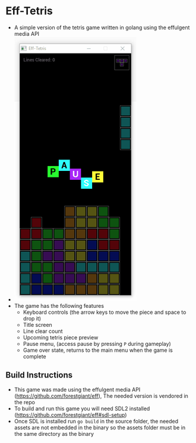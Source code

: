 # Eff-Tetris
- A simple version of the tetris game written in golang using the effulgent media API
- ![demo](gif/eff-tetris-2.gif)
- The game has the following features
    - Keyboard controls (the arrow keys to move the piece and space to drop it)
    - Title screen
    - Line clear count
    - Upcoming tetris piece preview
    - Pause menu, (access pause by pressing `P` during gameplay)
    - Game over state, returns to the main menu when the game is complete

## Build Instructions
- This game was made using the effulgent media API (https://github.com/forestgiant/eff), The needed version is vendored in the repo
- To build and run this game you will need SDL2 installed (https://github.com/forestgiant/eff#sdl-setup)
- Once SDL is installed run `go build` in the source folder, the needed assets are not embedded in the binary so the assets folder must be in the same directory as the binary